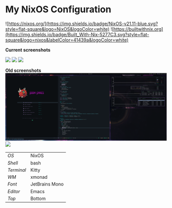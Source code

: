 # My NixOS Configuration

![https://nixos.org/](https://img.shields.io/badge/NixOS-v21.11-blue.svg?style=flat-square&logo=NixOS&logoColor=white)
![https://builtwithnix.org](https://img.shields.io/badge/Built_With-Nix-5277C3.svg?style=flat-square&logo=nixos&labelColor=41439a&logoColor=white)

**Current screenshots**

![](../assets/2021-10-23_22-06.png)
![](../assets/2021-10-23_22-02_1.png)
![](../assets/2021-10-23_22-02.png)

**Old screenshots**
![](./screenshots/busy2.png)
![](./screenshots/clean2.png)

|            |                |
|------------|----------------|
| *OS*       | NixOS          |
| *Shell*    | bash           |
| *Terminal* | Kitty          |
| *WM*       | xmonad         |
| *Font*     | JetBrains Mono |
| *Editor*   | Emacs          |
| *Top*      | Bottom         |
